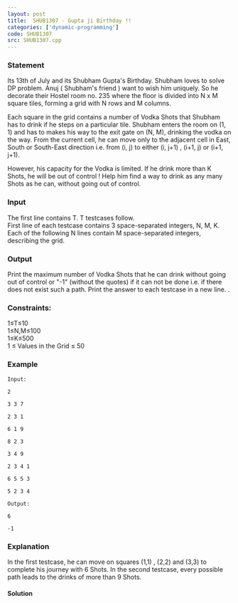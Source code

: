 ```yaml
---
layout: post
title:  SHUB1307 - Gupta ji Birthday !!
categories: ['dynamic-programming']
code: SHUB1307
src: SHUB1307.cpp
---
```


### **Statement**

Its 13th of July and its Shubham Gupta's Birthday. Shubham loves to solve DP
problem. Anuj ( Shubham's friend ) want to wish him uniquely. So he decorate
their Hostel room no. 235 where the floor is divided into N x M square
tiles, forming a grid with N rows and M columns.

Each square in the grid contains a number of Vodka Shots that Shubham has to
drink if he steps on a particular tile. Shubham enters the room on (1, 1) and
has to makes his way to the exit gate on (N, M), drinking the vodka on the
way. From the current cell, he can move only to the adjacent cell in East,
South or South-East direction i.e. from (i, j) to either (i, j+1) , (i+1, j)
or (i+1, j+1).

However, his capacity for the Vodka is limited. If he drink more than K
Shots, he will be out of control ! Help him find a way to drink as any many
Shots as he can, without going out of control.

### Input

The first line contains T. T testcases follow.  
First line of each testcase contains 3 space-separated integers, N, M, K.  
Each of the following N lines contain M space-separated integers,
describing the grid.

### Output

Print the maximum number of Vodka Shots that he can drink without going out of
control or "-1" (without the quotes) if it can not be done i.e. if there does
not exist such a path. Print the answer to each testcase in a new line. .

### Constraints:

1≤T≤10  
1≤N,M≤100  
1≤K≤500  
1 ≤ Values in the Grid ≤ 50

### Example

    
    
    Input:
    2
    3 3 7
    2 3 1
    6 1 9
    8 2 3
    3 4 9
    2 3 4 1
    6 5 5 3
    5 2 3 4
    Output:
    6
    -1
    

### Explanation

In the first testcase, he can move on squares (1,1) , (2,2) and (3,3) to
complete his journey with 6 Shots. In the second testcase, every possible path
leads to the drinks of more than 9 Shots.



#### **Solution**




